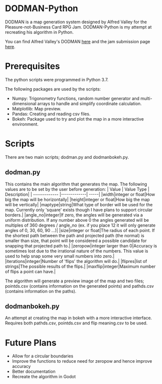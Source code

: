 # DODMAN-Python
DODMAN is a map generation system designed by Alfred Valley for the Pleasure-not-Business Card RPG Jam. DODMAN-Python is my attempt at recreating his algorithm in Python.

You can find Alfred Valley's DODMAN [here](https://alfredvalley.itch.io/dodman) and the jam submission page [here](https://itch.io/jam/pleasurecardrpg/rate/962103).

# Prerequisites
The python scripts were programmed in Python 3.7.

The following packages are used by the scripts:
* Numpy: Trigonometry functions, random number generator and multi-dimensional arrays to handle and simplify coordinate calculation.
* Matplotlib: Map preview.
* Pandas: Creating and reading csv files.
* Bokeh: Package used to try and plot the map in a more interactive environment.

# Scripts
There are two main scripts; dodman.py and dodmanbokeh.py.

## dodman.py
This contains the main algorithm that generates the map.
The following values are to be set by the user before generation:
| Value       | Value Type           | Description|
| ------------- |-------------| -----|
|width|integer or float|How big the map will be horizontally|
|height|integer or float|How big the map will be vertically|
|maptype|string|What type of border will be used for the map. Currently only 'square' exists though I have plans to support circular borders.|
|angle_no|integer|If zero, the angles will be generated via a uniform distribution. If any number above 0 the angles generated will be multiples of 360 degrees / angle_no (ex. if you place 12 it will only generate angles of 0, 30, 60, 90 ...)|
|size|integer or float|The radius of each point. If the shortest path between the path and projected path (the normal) is smaller than size, that point will be considered a possible candidate for snapping that projected path to.|
|zeropow|integer larger than 0|Accuracy is sometimes lost due to the irrational nature of the numbers. This value is used to help snap some very small numbers into zero.|
|iterations|integer|Number of 'flips' the algorithm will do.|
|flipres|list of strings|The possible results of the flips.|
|maxflip|integer|Maximum number of flips a point can have.|

The algorithm will generate a preview image of the map and two files; pointds.csv (contains information on the generated points) and pathds.csv (contains information on the paths).

## dodmanbokeh.py
An attempt at creating the map in bokeh with a more interactive interface. Requires both pathds.csv, pointds.csv and flip meaning.csv to be used.

# Future Plans
* Allow for a circular boundaries
* Improve the functions to reduce need for zeropow and hence improve accuracy
* Better documentation
* Recreate the algorithm in Godot
